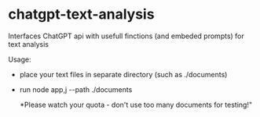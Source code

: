 # chatgpt-text-analysis
Interfaces ChatGPT api with usefull finctions (and embeded prompts) for text analysis

Usage:
- place your text files in separate directory (such as ./documents)
- run node app,j --path ./documents

  *Please watch your quota - don't use too many documents for testing!"
